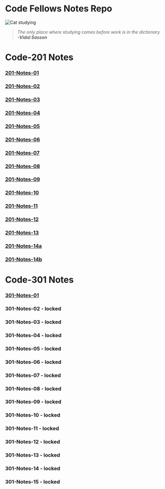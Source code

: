 # Code Fellows Notes Repo


![Cat studying](https://pbs.twimg.com/media/EcV0D7XX0AQj-1-?format=jpg&name=small)
> *The only place where studying comes before work is in the dictionary*
> ***-Vidal Sasson***


# Code-201 Notes

### [201-Notes-01](Code-201/class-01.md)

### [201-Notes-02](Code-201/Class-02.md)

### [201-Notes-03](Code-201/Class-03.md)

### [201-Notes-04](Code-201/Class-04.md)

### [201-Notes-05](Code-201/Class-05.md)

### [201-Notes-06](Code-201/Class-06.md)

### [201-Notes-07](Code-201/class-07.md)

### [201-Notes-08](Code-201/class-08.md)

### [201-Notes-09](Code-201/class-09.md)

### [201-Notes-10](Code-201/class-10.md)

### [201-Notes-11](Code-201/class-11.md)

### [201-Notes-12](Code-201/class-12.md)

### [201-Notes-13](Code-201/class-13.md)

### [201-Notes-14a](Code-201/class-14a.md)

### [201-Notes-14b](Code-201/class-14b.md)

# Code-301 Notes

### [301-Notes-01](Code-301/class-01.md)
### 301-Notes-02 - locked
### 301-Notes-03 - locked
### 301-Notes-04 - locked
### 301-Notes-05 - locked
### 301-Notes-06 - locked
### 301-Notes-07 - locked
### 301-Notes-08 - locked
### 301-Notes-09 - locked
### 301-Notes-10 - locked
### 301-Notes-11 - locked
### 301-Notes-12 - locked
### 301-Notes-13 - locked
### 301-Notes-14 - locked
### 301-Notes-15 - locked







    
                  
    

          
            
